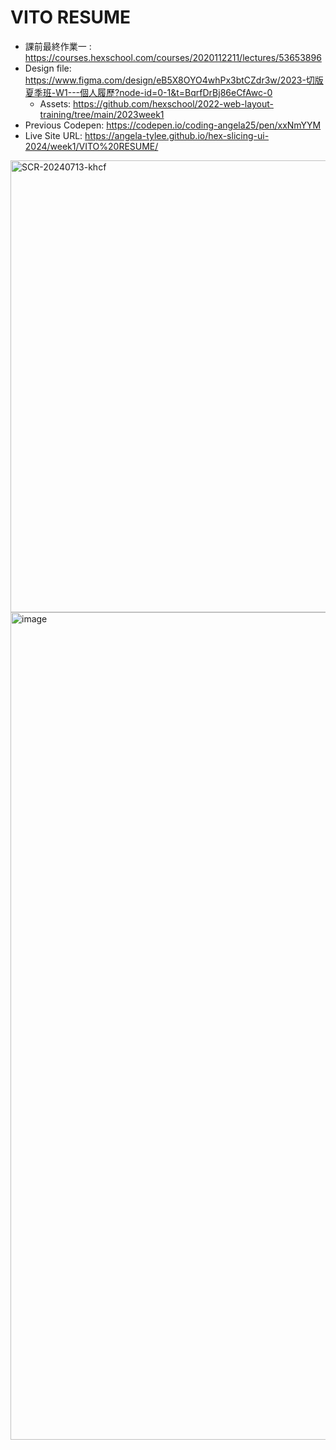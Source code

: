 # VITO RESUME

- 課前最終作業一 : https://courses.hexschool.com/courses/2020112211/lectures/53653896
- Design file: https://www.figma.com/design/eB5X8OYO4whPx3btCZdr3w/2023-切版夏季班-W1---個人履歷?node-id=0-1&t=BqrfDrBj86eCfAwc-0
  - Assets: https://github.com/hexschool/2022-web-layout-training/tree/main/2023week1
- Previous Codepen: https://codepen.io/coding-angela25/pen/xxNmYYM
- Live Site URL: https://angela-tylee.github.io/hex-slicing-ui-2024/week1/VITO%20RESUME/

<img width="723" alt="SCR-20240713-khcf" src="https://github.com/user-attachments/assets/19ac750c-6990-4e61-9c30-b8b432308a39">

<img width="1324" alt="image" src="https://github.com/user-attachments/assets/4badd975-4a3b-4578-a319-5ba6683fc6bd">
